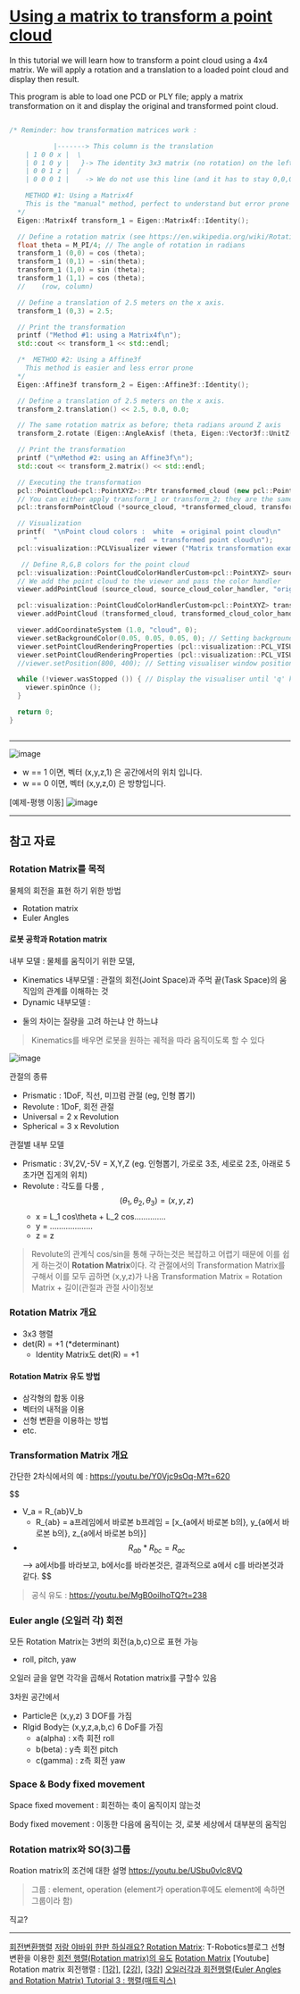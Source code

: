 # [Using a matrix to transform a point cloud](http://pointclouds.org/documentation/tutorials/matrix_transform.php#matrix-transform)

In this tutorial we will learn how to transform a point cloud using a 4x4 matrix. We will apply a rotation and a translation to a loaded point cloud and display then result.

This program is able to load one PCD or PLY file; apply a matrix transformation on it and display the original and transformed point cloud.

```cpp

/* Reminder: how transformation matrices work :

           |-------> This column is the translation
    | 1 0 0 x |  \
    | 0 1 0 y |   }-> The identity 3x3 matrix (no rotation) on the left
    | 0 0 1 z |  /
    | 0 0 0 1 |    -> We do not use this line (and it has to stay 0,0,0,1)

    METHOD #1: Using a Matrix4f
    This is the "manual" method, perfect to understand but error prone !
  */
  Eigen::Matrix4f transform_1 = Eigen::Matrix4f::Identity();

  // Define a rotation matrix (see https://en.wikipedia.org/wiki/Rotation_matrix)
  float theta = M_PI/4; // The angle of rotation in radians
  transform_1 (0,0) = cos (theta);
  transform_1 (0,1) = -sin(theta);
  transform_1 (1,0) = sin (theta);
  transform_1 (1,1) = cos (theta);
  //    (row, column)

  // Define a translation of 2.5 meters on the x axis.
  transform_1 (0,3) = 2.5;

  // Print the transformation
  printf ("Method #1: using a Matrix4f\n");
  std::cout << transform_1 << std::endl;

  /*  METHOD #2: Using a Affine3f
    This method is easier and less error prone
  */
  Eigen::Affine3f transform_2 = Eigen::Affine3f::Identity();

  // Define a translation of 2.5 meters on the x axis.
  transform_2.translation() << 2.5, 0.0, 0.0;

  // The same rotation matrix as before; theta radians around Z axis
  transform_2.rotate (Eigen::AngleAxisf (theta, Eigen::Vector3f::UnitZ()));

  // Print the transformation
  printf ("\nMethod #2: using an Affine3f\n");
  std::cout << transform_2.matrix() << std::endl;

  // Executing the transformation
  pcl::PointCloud<pcl::PointXYZ>::Ptr transformed_cloud (new pcl::PointCloud<pcl::PointXYZ> ());
  // You can either apply transform_1 or transform_2; they are the same
  pcl::transformPointCloud (*source_cloud, *transformed_cloud, transform_2);

  // Visualization
  printf(  "\nPoint cloud colors :  white  = original point cloud\n"
      "                        red  = transformed point cloud\n");
  pcl::visualization::PCLVisualizer viewer ("Matrix transformation example");

   // Define R,G,B colors for the point cloud
  pcl::visualization::PointCloudColorHandlerCustom<pcl::PointXYZ> source_cloud_color_handler (source_cloud, 255, 255, 255);
  // We add the point cloud to the viewer and pass the color handler
  viewer.addPointCloud (source_cloud, source_cloud_color_handler, "original_cloud");

  pcl::visualization::PointCloudColorHandlerCustom<pcl::PointXYZ> transformed_cloud_color_handler (transformed_cloud, 230, 20, 20); // Red
  viewer.addPointCloud (transformed_cloud, transformed_cloud_color_handler, "transformed_cloud");

  viewer.addCoordinateSystem (1.0, "cloud", 0);
  viewer.setBackgroundColor(0.05, 0.05, 0.05, 0); // Setting background to a dark grey
  viewer.setPointCloudRenderingProperties (pcl::visualization::PCL_VISUALIZER_POINT_SIZE, 2, "original_cloud");
  viewer.setPointCloudRenderingProperties (pcl::visualization::PCL_VISUALIZER_POINT_SIZE, 2, "transformed_cloud");
  //viewer.setPosition(800, 400); // Setting visualiser window position

  while (!viewer.wasStopped ()) { // Display the visualiser until 'q' key is pressed
    viewer.spinOnce ();
  }

  return 0;
}



```




---

![image](https://user-images.githubusercontent.com/17797922/47072738-a2b80700-d231-11e8-8ff8-67aa8f23cad3.png)
- w == 1 이면, 벡터 (x,y,z,1) 은 공간에서의 위치 입니다.
- w == 0 이면, 벡터 (x,y,z,0) 은 방향입니다.


[예제-평행 이동]
![image](https://user-images.githubusercontent.com/17797922/47073043-53260b00-d232-11e8-854b-26a675033d54.png)



---

## 참고 자료 

### Rotation Matrix를 목적 

물체의 회전을 표현 하기 위한 방법 
- Rotation matrix 
- Euler Angles 


#### 로봇 공학과 Rotation matrix 

내부 모델 : 물체를 움직이기 위한 모델, 
- Kinematics 내부모델 : 관절의 회전(Joint Space)과 주먹 끝(Task Space)의 움직임의 관계를 이해하는 것
- Dynamic 내부모델 : 
* 둘의 차이는 질량을 고려 하는냐 안 하느냐 

> Kinematics를 배우면 로봇을 원하는 궤적을 따라 움직이도록 할 수 있다

![image](https://user-images.githubusercontent.com/17797922/47067342-076c6500-d224-11e8-8242-343a24de2600.png)


관절의 종류 
- Prismatic : 1DoF, 직선, 미끄럼 관절 (eg, 인형 뽑기) 
- Revolute : 1DoF, 회전 관절 
- Universal = 2 x Revolution
- Spherical = 3 x Revolution 

관절별 내부 모델 
- Prismatic : 3V,2V,-5V = X,Y,Z (eg. 인형뽑기, 가로로 3초, 세로로 2초, 아래로 5초가면 집게의 위치)
- Revolute : 각도를 다룸 , $$(\theta_1,\theta_2,\theta_3) = (x,y,z) $$
    - x = L_1 cos\theta + L_2 cos\..............
    - y = ...................
    - z = z

> Revolute의 관계식 cos/sin을 통해 구하는것은 복잡하고 어렵기 때문에 이를 쉽게 하는것이 **Rotation Matrix**이다. 
> 각 관절에서의 Transformation Matrix를 구해서 이를 모두 곱하면 (x,y,z)가 나옴 
> Transformation Matrix = Rotation Matrix + 길이(관절과 관절 사이)정보 


### Rotation Matrix 개요 

- 3x3 행렬 
- det(R) = +1 (*determinant)
    - Identity Matrix도 det(R) = +1


   
#### Rotation Matrix 유도 방법 

- 삼각형의 합동 이용 
- 벡터의 내적을 이용
- 선형 변환을 이용하는 방법 
- etc. 

### Transformation Matrix 개요 

간단한 2차식에서의 예 : https://youtu.be/Y0Vjc9sOq-M?t=620



$$
- V_a = R_{ab}V_b 
    - R_{ab} = a프레임에서 바로본 b프레임 = [x_{a에서 바로본 b의}, y_{a에서 바로본 b의}, z_{a에서 바로본 b의}]
- $$R_{ab} * R_{bc} = R_{ac}$$ --> a에서b를 바라보고, b에서c를 바라본것은, 결과적으로 a에서 c를 바라본것과 같다. 
$$

> 공식 유도 : https://youtu.be/MgB0oiIhoTQ?t=238



### Euler angle (오일러 각) 회전


모든 Rotation Matrix는 3번의 회전(a,b,c)으로 표현 가능 
- roll, pitch, yaw

오일러 글을 알면 각각을 곱해서 Rotation matrix를 구할수 있음


3차원 공간에서 
- Particle은 (x,y,z) 3 DOF를 가짐 
- RIgid Body는 (x,y,z,a,b,c) 6 DoF를 가짐 
    - a(alpha) : x측 회전 roll
    - b(beta) : y측 회전 pitch
    - c(gamma) : z측 회전 yaw


### Space & Body fixed movement

Space fixed movement : 회전하는 축이 움직이지 않는것 

Body fixed movement : 이동한 다음에 움직이는 것, 로봇 세상에서 대부분의 움직임 


### Rotation matrix와 SO(3)그룹 

Roation matrix의 조건에 대한 설명 https://youtu.be/USbu0vIc8VQ

> 그룹 : element, operation (element가 operation후에도 element에 속하면 그룹이라 함) 

직교?





---
[회전변환행렬](http://t-robotics.blogspot.com/2013/07/rotation-matrix.html#.W8ZOAWgzYuV)
[저랑 야바위 한판 하실래요? Rotation Matrix](http://t-robotics.blogspot.com/2013/07/rotation-matrix.html#.W8ZOAWgzYuV): T-Robotics블로그 
선형 변환을 이용한 [회전 행렬(Rotation matrix)의 유도](https://o-tantk.github.io/posts/derive-rotation-matrix/)
[Rotation Matrix](http://dolphin.ivyro.net/file/mathematics/tutorial08.html)
[Youtube] Rotation matrix 회전행렬 : [[1강]](https://youtu.be/2oKGg_cYE70), [[2강]](), [[3강]]()
[오일러각과 회전행렬(Euler Angles and Rotation Matrix) ](http://blog.daum.net/pg365/170)
[Tutorial 3 : 행렬(매트릭스)](http://www.opengl-tutorial.org/kr/beginners-tutorials/tutorial-3-matrices/)